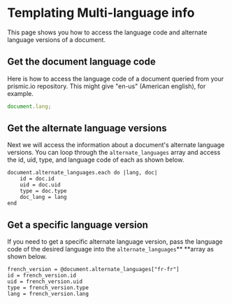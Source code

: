 # Templating Multi-language info

This page shows you how to access the language code and alternate language versions of a document.

## Get the document language code

Here is how to access the language code of a document queried from your prismic.io repository. This might give "en-us" (American english), for example.

```javascript
document.lang;
```

## Get the alternate language versions

Next we will access the information about a document's alternate language versions. You can loop through the `alternate_languages` array and access the id, uid, type, and language code of each as shown below.

```
document.alternate_languages.each do |lang, doc|
    id = doc.id
    uid = doc.uid
    type = doc.type
    doc_lang = lang
end
```

## Get a specific language version

If you need to get a specific alternate language version, pass the language code of the desired language into the `alternate_languages`\*\* \*\*array as shown below.

```
french_version = @document.alternate_languages["fr-fr"]
id = french_version.id
uid = french_version.uid
type = french_version.type
lang = french_version.lang
```
